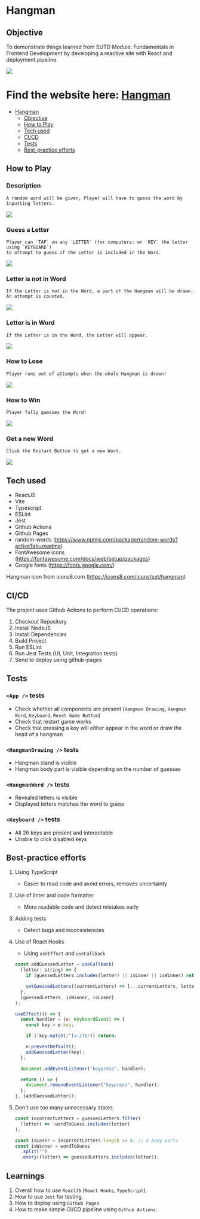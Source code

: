 # Hangman

## Objective
To demonstrate things learned from SUTD Module: Fundamentals in Frontend Development by developing a reactive site with React and deployment pipeline.

![](docs/1.png)
# Find the website here: [Hangman](https://austin-jrh.github.io/hangman/)

- [Hangman](#hangman)
    - [Objective](#objective)
    - [How to Play](#how-to-play)
    - [Tech used](#tech-used)
    - [CI/CD](#cicd)
    - [Tests](#tests)
    - [Best-practice efforts](#best-practice-efforts)

## How to Play

### Description
```
A random word will be given, Player will have to guess the word by inputting letters.
```
![](docs/2.png)

### Guess a Letter

``` 
Player can `TAP` on any `LETTER` (for computers: or `KEY` the letter using `KEYBOARD`) 
to attempt to guess if the Letter is included in the Word. 
```
![](docs/3.png)

### Letter is not in Word

```
If the Letter is not in the Word, a part of the Hangman will be drawn. An attempt is counted.
```
![](docs/4.png)

### Letter is in Word

```
If the Letter is in the Word, the Letter will appear.
```
![](docs/5.png)

### How to Lose

```
Player runs out of attempts when the whole Hangman is drawn!
```
![](docs/6.png)

### How to Win

```
Player fully guesses the Word!
```
![](docs/7.png)

### Get a new Word

```
Click the Restart Button to get a new Word.
```
![](docs/8.png)

## Tech used
- ReactJS
- Vite
- Typescript
- ESLint
- Jest
- Github Actions
- Github Pages
- random-words (https://www.npmjs.com/package/random-words?activeTab=readme)
- FontAwesome icons (https://fontawesome.com/docs/web/setup/packages)
- Google fonts (https://fonts.google.com/)

Hangman icon from icons8.com (https://icons8.com/icons/set/hangman)

## CI/CD
The project uses Github Actions to perform CI/CD operations:

1. Checkout Repository
1. Install NodeJS
1. Install Dependencies
1. Build Project
1. Run ESLint
1. Run Jest Tests (UI, Unit, Integration tests)
1. Send to deploy using github-pages

## Tests
### `<App />` tests

- Check whether all components are present (`Hangman Drawing`, `Hangman Word`, `Keyboard`, `Reset Game Button`)
- Check that restart game works
- Check that pressing a key will either appear in the word or draw the head of a hangman

### `<HangmanDrawing />` tests

- Hangman stand is visible
- Hangman body part is visible depending on the number of guesses

### `<HangmanWord />` tests

- Revealed letters is visible
- Displayed letters matches the word to guess

### `<Keyboard />` tests

- All 26 keys are present and interactable
- Unable to click disabled keys

## Best-practice efforts

1. Using TypeScript

    - Easier to read code and avoid errors, removes uncertainty

1. Use of linter and code formatter

    - More readable code and detect mistakes early

1. Adding tests

    - Detect bugs and inconsistencies

1. Use of React Hooks

    - Using `useEffect` and `useCallback`

    ```js
    const addGuessedLetter = useCallback(
      (letter: string) => {
        if (guessedLetters.includes(letter) || isLoser || isWinner) return;

        setGuessedLetters((currentLetters) => [...currentLetters, letter]);
      },
      [guessedLetters, isWinner, isLoser]
    );

    useEffect(() => {
      const handler = (e: KeyboardEvent) => {
        const key = e.key;

        if (!key.match(/^[a-z]$/)) return;

        e.preventDefault();
        addGuessedLetter(key);
      };

      document.addEventListener("keypress", handler);

      return () => {
        document.removeEventListener("keypress", handler);
      };
    }, [addGuessedLetter]);
    ```

1. Don't use too many unnecessary states

    ```js
    const incorrectLetters = guessedLetters.filter(
      (letter) => !wordToGuess.includes(letter)
    );

    const isLoser = incorrectLetters.length >= 6; // 6 body parts
    const isWinner = wordToGuess
      .split("")
      .every((letter) => guessedLetters.includes(letter));
    ```
    
## Learnings

1. Overall how to use `ReactJS` (`React Hooks`, `TypeScript`).
1. How to use `Jest` for testing.
1. How to deploy using `Github Pages`.
1. How to make simple CI/CD pipeline using `Github Actions`.
